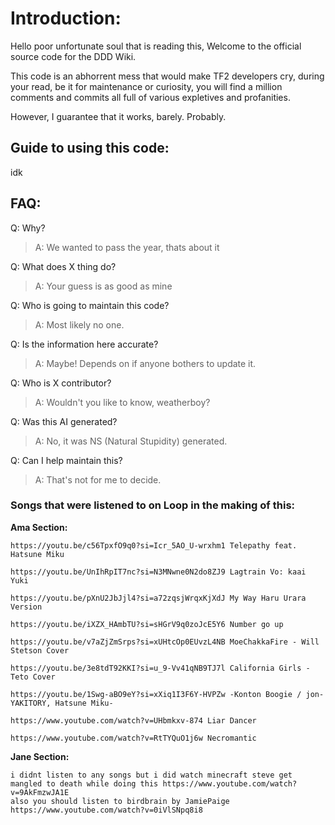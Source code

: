 # Introduction: 

Hello poor unfortunate soul that is reading this,
Welcome to the official source code for the DDD Wiki. 

This code is an abhorrent mess that would make TF2 developers cry,
during your read, be it for maintenance or curiosity, you will find a million comments and commits all full of various expletives and profanities. 

However, I guarantee that it works, barely. Probably.  

## Guide to using this code:  

idk



## FAQ:

Q: Why?   

>    A: We wanted to pass the year, thats about it  

Q: What does X thing do?  

>    A: Your guess is as good as mine  
    
Q: Who is going to maintain this code?  

>    A: Most likely no one.  

Q: Is the information here accurate?  

>    A: Maybe! Depends on if anyone bothers to update it.  

Q: Who is X contributor?  

>    A: Wouldn't you like to know, weatherboy?  

Q: Was this AI generated?  

>   A: No, it was NS (Natural Stupidity) generated.  

Q: Can I help maintain this?  

>    A: That's not for me to decide.  


### Songs that were listened to on Loop in the making of this:  

**Ama Section:** 

    https://youtu.be/c56TpxfO9q0?si=Icr_5AO_U-wrxhm1 Telepathy feat. Hatsune Miku   

    https://youtu.be/UnIhRpIT7nc?si=N3MNwne0N2do8ZJ9 Lagtrain Vo: kaai Yuki  

    https://youtu.be/pXnU2JbJjl4?si=a72zqsjWrqxKjXdJ My Way Haru Urara Version  

    https://youtu.be/iXZX_HAmbTU?si=sHGrV9q0zoJcE5Y6 Number go up  

    https://youtu.be/v7aZjZmSrps?si=xUHtcOp0EUvzL4NB MoeChakkaFire - Will Stetson Cover  

    https://youtu.be/3e8tdT92KKI?si=u_9-Vv41qNB9TJ7l California Girls - Teto Cover  

    https://youtu.be/1Swg-aBO9eY?si=xXiq1I3F6Y-HVPZw -Konton Boogie / jon-YAKITORY, Hatsune Miku-

    https://www.youtube.com/watch?v=UHbmkxv-874 Liar Dancer

    https://www.youtube.com/watch?v=RtTYQuO1j6w Necromantic





**Jane Section:**

    i didnt listen to any songs but i did watch minecraft steve get mangled to death while doing this https://www.youtube.com/watch?v=9AkFmzwJA1E
    also you should listen to birdbrain by JamiePaige https://www.youtube.com/watch?v=0iVlSNpq8i8

